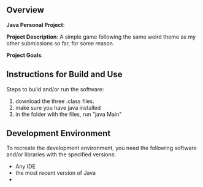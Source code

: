 ## Overview

**Java Personal Project**:

**Project Description**:
A simple game following the same weird theme as my other submissions so far, for some reason.

**Project Goals**:

## Instructions for Build and Use

Steps to build and/or run the software:

1. download the three .class files.
2. make sure you have java installed
3. in the folder with the files, run "java Main"


## Development Environment 

To recreate the development environment, you need the following software and/or libraries with the specified versions:

* Any IDE
* the most recent version of Java
*


